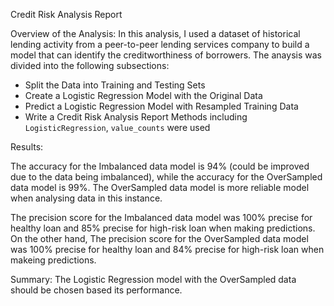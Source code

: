 
Credit Risk Analysis Report

Overview of the Analysis: 
In this analysis, I used a dataset of historical lending activity from a peer-to-peer lending services company to build a model that can identify the creditworthiness of borrowers. The anaysis was divided into the following subsections:
- Split the Data into Training and Testing Sets
- Create a Logistic Regression Model with the Original Data
- Predict a Logistic Regression Model with Resampled Training Data
- Write a Credit Risk Analysis Report
Methods including `LogisticRegression`, `value_counts` were used

Results:

The accuracy for the Imbalanced data model is 94% (could be improved due to the data being imbalanced), while the accuracy for the OverSampled data model is 99%. The OverSampled data model is more reliable model when analysing data in this instance.

The precision score for the Imbalanced data model was 100% precise for healthy loan and 85% precise for high-risk loan when making predictions. On the other hand, The precision score for the OverSampled data model was 100% precise for healthy loan and 84% precise for high-risk loan when makeing predictions.


Summary: The Logistic Regression model with the OverSampled data should be chosen based its performance.
